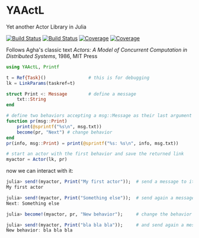 # YAActL

Yet another Actor Library in Julia

[![Build Status](https://travis-ci.com/pbayer/YAActL.jl.svg?branch=master)](https://travis-ci.com/pbayer/YAActL.jl)
[![Build Status](https://ci.appveyor.com/api/projects/status/github/pbayer/YAActL.jl?svg=true)](https://ci.appveyor.com/project/pbayer/YAActL-jl)
[![Coverage](https://codecov.io/gh/pbayer/YAActL.jl/branch/master/graph/badge.svg)](https://codecov.io/gh/pbayer/YAActL.jl)
[![Coverage](https://coveralls.io/repos/github/pbayer/YAActL.jl/badge.svg?branch=master)](https://coveralls.io/github/pbayer/YAActL.jl?branch=master)

Follows Agha's classic text *Actors: A Model of Concurrent Computation in Distributed Systems*, 1986, MIT Press

```julia
using YAActL, Printf

t = Ref{Task}()                # this is for debugging
lk = LinkParams(taskref=t)

struct Print <: Message        # define a message
    txt::String
end

# define two behaviors accepting a msg::Message as their last argument
function pr(msg::Print)
    print(@sprintf("%s\n", msg.txt))
    become(pr, "Next") # change behavior
end
pr(info, msg::Print) = print(@sprintf("%s: %s\n", info, msg.txt))

# start an actor with the first behavior and save the returned link
myactor = Actor(lk, pr)
```

now we can interact with it:

```julia
julia> send!(myactor, Print("My first actor"));  # send a message to it
My first actor

julia> send!(myactor, Print("Something else"));  # send again a message
Next: Something else

julia> become!(myactor, pr, "New behavior");     # change the behavior to another one

julia> send!(myactor, Print("bla bla bla"));     # and send again a message
New behavior: bla bla bla
```

